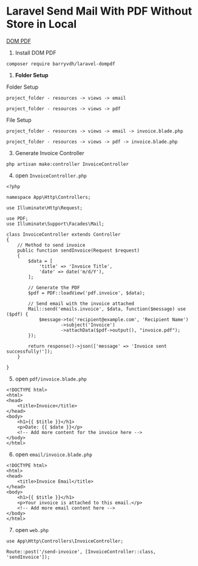 # Laravel Send Mail With PDF Without Store in Local
 
[DOM PDF](https://github.com/barryvdh/laravel-dompdf)

1. Install DOM PDF
```
composer require barryvdh/laravel-dompdf
```

1. **Folder Setup**

Folder Setup

```
project_folder - resources -> views -> email
```

```
project_folder - resources -> views -> pdf
```

File Setup

```
project_folder - resources -> views -> email -> invoice.blade.php
```

```
project_folder - resources -> views -> pdf -> invoice.blade.php
```

3. Generate Invoice Controller
```
php artisan make:controller InvoiceController
```

4. open `InvoiceController.php`

```
<?php

namespace App\Http\Controllers;

use Illuminate\Http\Request;

use PDF;
use Illuminate\Support\Facades\Mail;

class InvoiceController extends Controller
{
    // Method to send invoice
    public function sendInvoice(Request $request)
    {
        $data = [
            'title' => 'Invoice Title',
            'date' => date('m/d/Y'),
        ];

        // Generate the PDF
        $pdf = PDF::loadView('pdf.invoice', $data);

        // Send email with the invoice attached
        Mail::send('emails.invoice', $data, function($message) use ($pdf) {
            $message->to('recipient@example.com', 'Recipient Name')
                    ->subject('Invoice')
                    ->attachData($pdf->output(), "invoice.pdf");
        });

        return response()->json(['message' => 'Invoice sent successfully!']);
    }

}
```

5. open `pdf/invoice.blade.php`

```
<!DOCTYPE html>
<html>
<head>
    <title>Invoice</title>
</head>
<body>
    <h1>{{ $title }}</h1>
    <p>Date: {{ $date }}</p>
    <!-- Add more content for the invoice here -->
</body>
</html>
```

6. open `email/invoice.blade.php`

```
<!DOCTYPE html>
<html>
<head>
    <title>Invoice Email</title>
</head>
<body>
    <h1>{{ $title }}</h1>
    <p>Your invoice is attached to this email.</p>
    <!-- Add more email content here -->
</body>
</html>
```


7. open `web.php`

```
use App\Http\Controllers\InvoiceController;

Route::post('/send-invoice', [InvoiceController::class, 'sendInvoice']);
```